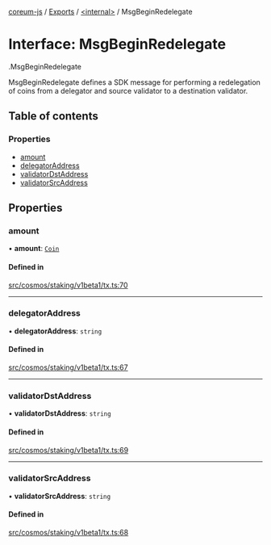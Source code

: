 [coreum-js](../README.md) / [Exports](../modules.md) / [<internal\>](../modules/internal_.md) / MsgBeginRedelegate

# Interface: MsgBeginRedelegate

[<internal>](../modules/internal_.md).MsgBeginRedelegate

MsgBeginRedelegate defines a SDK message for performing a redelegation
of coins from a delegator and source validator to a destination validator.

## Table of contents

### Properties

- [amount](internal_.MsgBeginRedelegate.md#amount)
- [delegatorAddress](internal_.MsgBeginRedelegate.md#delegatoraddress)
- [validatorDstAddress](internal_.MsgBeginRedelegate.md#validatordstaddress)
- [validatorSrcAddress](internal_.MsgBeginRedelegate.md#validatorsrcaddress)

## Properties

### amount

• **amount**: [`Coin`](../modules/internal_.md#coin)

#### Defined in

[src/cosmos/staking/v1beta1/tx.ts:70](https://github.com/CooperFoundation/coreum-js/blob/54a22f0/src/cosmos/staking/v1beta1/tx.ts#L70)

___

### delegatorAddress

• **delegatorAddress**: `string`

#### Defined in

[src/cosmos/staking/v1beta1/tx.ts:67](https://github.com/CooperFoundation/coreum-js/blob/54a22f0/src/cosmos/staking/v1beta1/tx.ts#L67)

___

### validatorDstAddress

• **validatorDstAddress**: `string`

#### Defined in

[src/cosmos/staking/v1beta1/tx.ts:69](https://github.com/CooperFoundation/coreum-js/blob/54a22f0/src/cosmos/staking/v1beta1/tx.ts#L69)

___

### validatorSrcAddress

• **validatorSrcAddress**: `string`

#### Defined in

[src/cosmos/staking/v1beta1/tx.ts:68](https://github.com/CooperFoundation/coreum-js/blob/54a22f0/src/cosmos/staking/v1beta1/tx.ts#L68)
